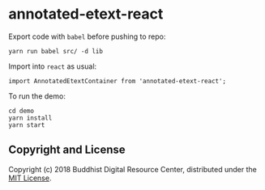# annotated-etext-react

Export code with `babel` before pushing to repo:

```yarn run babel src/ -d lib```

Import into `react` as usual:

```import AnnotatedEtextContainer from 'annotated-etext-react';```

To run the demo:

```
cd demo
yarn install
yarn start
```

## Copyright and License

Copyright (c) 2018 Buddhist Digital Resource Center, distributed under the [MIT License](LICENSE).
